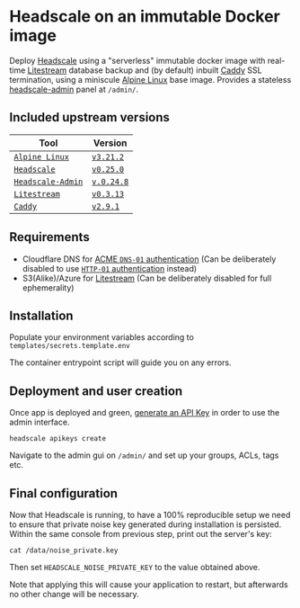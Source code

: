 # Headscale on an immutable Docker image

Deploy [Headscale][headscale] using a "serverless" immutable docker image with real-time [Litestream][litestream] database backup and (by default) inbuilt [Caddy][caddy] SSL termination, using a miniscule [Alpine Linux](alpine-linux) base image. Provides a stateless [headscale-admin](headscale-admin) panel at `/admin/`.

## Included upstream versions

| Tool | Version |
|---|---|
| [`Alpine Linux`](alpine-linux) | [`v3.21.2`](https://git.alpinelinux.org/aports/log/?h=v3.21.2)
| [`Headscale`](headscale) | [`v0.25.0`](https://github.com/juanfont/headscale/releases/tag/v0.25.0) |
| [`Headscale-Admin`](headscale-admin) | [`v.0.24.8`](https://github.com/GoodiesHQ/headscale-admin/releases/tag/v0.24.8) |
| [`Litestream`](litestream) | [`v0.3.13`](https://github.com/benbjohnson/litestream/releases/tag/v0.3.13) |
| [`Caddy`](caddy) | [`v2.9.1`](https://github.com/caddyserver/caddy/releases/tag/v2.9.1) |

## Requirements

* Cloudflare DNS for [ACME `DNS-01` authentication](dns-01-challenge) (Can be deliberately disabled to use [`HTTP-01` authentication](http-01-challenge) instead)
* S3(Alike)/Azure for [Litestream][litestream] (Can be deliberately disabled for full ephemerality)

## Installation

Populate your environment variables according to `templates/secrets.template.env`

The container entrypoint script will guide you on any errors.

## Deployment and user creation

Once app is deployed and green, [generate an API Key](headscale-usage) in order to use the admin interface.

```console
headscale apikeys create
```

Navigate to the admin gui on `/admin/` and set up your groups, ACLs, tags etc.

## Final configuration

Now that Headscale is running, to have a 100% reproducible setup we need to ensure that private noise key generated during installation is persisted. Within the same console from previous step, print out the server's key:

```console
cat /data/noise_private.key
```

Then set `HEADSCALE_NOISE_PRIVATE_KEY` to the value obtained above.

Note that applying this will cause your application to restart, but afterwards no other change will be necessary.

[headscale]: https://github.com/juanfont/headscale
[litestream]: https://litestream.io/
[headscale-admin]: https://github.com/GoodiesHQ/headscale-admin
[alpine-linux]: https://www.alpinelinux.org/
[dns-01-challenge]: https://letsencrypt.org/docs/challenge-types/#dns-01-challenge
[http-01-challenge]: https://letsencrypt.org/docs/challenge-types/#http-01-challenge
[headscale-usage]: https://headscale.net/stable/ref/remote-cli/#create-an-api-key
[caddy]: https://caddyserver.com/
